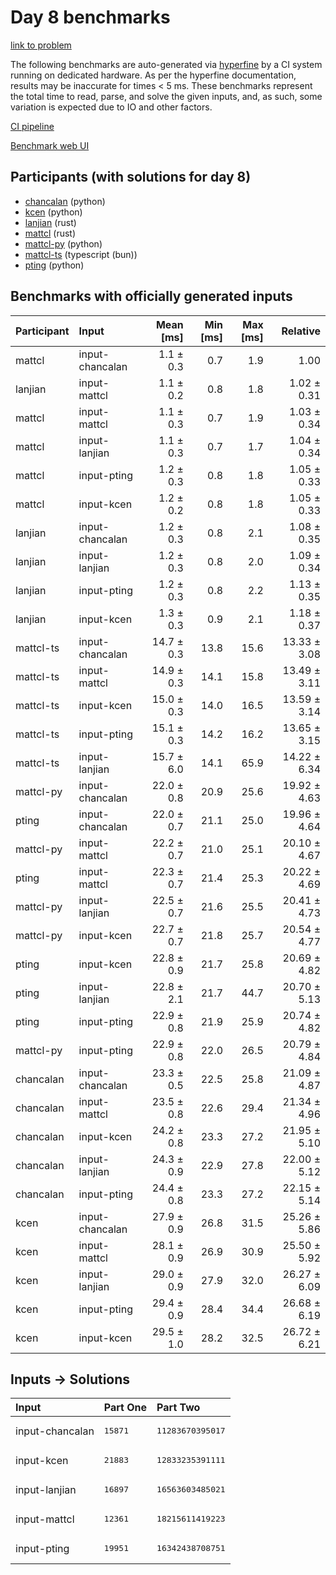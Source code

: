 # Day 8 benchmarks

[link to problem](https://adventofcode.com/2023/day/8)

The following benchmarks are auto-generated via
[hyperfine](https://github.com/sharkdp/hyperfine) by a CI system running on
dedicated hardware. As per the hyperfine documentation, results may be
inaccurate for times < 5 ms. These benchmarks represent the total time to read,
parse, and solve the given inputs, and, as such, some variation is expected due
to IO and other factors.

[CI pipeline](http://ci.papercode.net:8080/teams/main/pipelines/aoc2023)

[Benchmark web UI](https://aoc.ancalagon.black)


## Participants (with solutions for day 8)

- [chancalan](https://github.com/chancalan/aoc2023) (python)
- [kcen](https://github.com/kcen/aoc2023) (python)
- [lanjian](https://github.com/lanjian/aoc-2023) (rust)
- [mattcl](https://github.com/mattcl/aoc2023) (rust)
- [mattcl-py](https://github.com/mattcl/aoc2023-py) (python)
- [mattcl-ts](https://github.com/mattcl/aoc2023-js) (typescript (bun))
- [pting](https://github.com/pting/aoc2023) (python)


## Benchmarks with officially generated inputs

| Participant | Input | Mean [ms] | Min [ms] | Max [ms] | Relative |
|:---|:---|---:|---:|---:|---:|
| mattcl | input-chancalan | 1.1 ± 0.3 | 0.7 | 1.9 | 1.00 |
| lanjian | input-mattcl | 1.1 ± 0.2 | 0.8 | 1.8 | 1.02 ± 0.31 |
| mattcl | input-mattcl | 1.1 ± 0.3 | 0.7 | 1.9 | 1.03 ± 0.34 |
| mattcl | input-lanjian | 1.1 ± 0.3 | 0.7 | 1.7 | 1.04 ± 0.34 |
| mattcl | input-pting | 1.2 ± 0.3 | 0.8 | 1.8 | 1.05 ± 0.33 |
| mattcl | input-kcen | 1.2 ± 0.2 | 0.8 | 1.8 | 1.05 ± 0.33 |
| lanjian | input-chancalan | 1.2 ± 0.3 | 0.8 | 2.1 | 1.08 ± 0.35 |
| lanjian | input-lanjian | 1.2 ± 0.3 | 0.8 | 2.0 | 1.09 ± 0.34 |
| lanjian | input-pting | 1.2 ± 0.3 | 0.8 | 2.2 | 1.13 ± 0.35 |
| lanjian | input-kcen | 1.3 ± 0.3 | 0.9 | 2.1 | 1.18 ± 0.37 |
| mattcl-ts | input-chancalan | 14.7 ± 0.3 | 13.8 | 15.6 | 13.33 ± 3.08 |
| mattcl-ts | input-mattcl | 14.9 ± 0.3 | 14.1 | 15.8 | 13.49 ± 3.11 |
| mattcl-ts | input-kcen | 15.0 ± 0.3 | 14.0 | 16.5 | 13.59 ± 3.14 |
| mattcl-ts | input-pting | 15.1 ± 0.3 | 14.2 | 16.2 | 13.65 ± 3.15 |
| mattcl-ts | input-lanjian | 15.7 ± 6.0 | 14.1 | 65.9 | 14.22 ± 6.34 |
| mattcl-py | input-chancalan | 22.0 ± 0.8 | 20.9 | 25.6 | 19.92 ± 4.63 |
| pting | input-chancalan | 22.0 ± 0.7 | 21.1 | 25.0 | 19.96 ± 4.64 |
| mattcl-py | input-mattcl | 22.2 ± 0.7 | 21.0 | 25.1 | 20.10 ± 4.67 |
| pting | input-mattcl | 22.3 ± 0.7 | 21.4 | 25.3 | 20.22 ± 4.69 |
| mattcl-py | input-lanjian | 22.5 ± 0.7 | 21.6 | 25.5 | 20.41 ± 4.73 |
| mattcl-py | input-kcen | 22.7 ± 0.7 | 21.8 | 25.7 | 20.54 ± 4.77 |
| pting | input-kcen | 22.8 ± 0.9 | 21.7 | 25.8 | 20.69 ± 4.82 |
| pting | input-lanjian | 22.8 ± 2.1 | 21.7 | 44.7 | 20.70 ± 5.13 |
| pting | input-pting | 22.9 ± 0.8 | 21.9 | 25.9 | 20.74 ± 4.82 |
| mattcl-py | input-pting | 22.9 ± 0.8 | 22.0 | 26.5 | 20.79 ± 4.84 |
| chancalan | input-chancalan | 23.3 ± 0.5 | 22.5 | 25.8 | 21.09 ± 4.87 |
| chancalan | input-mattcl | 23.5 ± 0.8 | 22.6 | 29.4 | 21.34 ± 4.96 |
| chancalan | input-kcen | 24.2 ± 0.8 | 23.3 | 27.2 | 21.95 ± 5.10 |
| chancalan | input-lanjian | 24.3 ± 0.9 | 22.9 | 27.8 | 22.00 ± 5.12 |
| chancalan | input-pting | 24.4 ± 0.8 | 23.3 | 27.2 | 22.15 ± 5.14 |
| kcen | input-chancalan | 27.9 ± 0.9 | 26.8 | 31.5 | 25.26 ± 5.86 |
| kcen | input-mattcl | 28.1 ± 0.9 | 26.9 | 30.9 | 25.50 ± 5.92 |
| kcen | input-lanjian | 29.0 ± 0.9 | 27.9 | 32.0 | 26.27 ± 6.09 |
| kcen | input-pting | 29.4 ± 0.9 | 28.4 | 34.4 | 26.68 ± 6.19 |
| kcen | input-kcen | 29.5 ± 1.0 | 28.2 | 32.5 | 26.72 ± 6.21 |


## Inputs -> Solutions

| Input | Part One | Part Two |
|:---|:---|:---|
|input-chancalan|<pre>15871</pre>|<pre>11283670395017</pre>|
|input-kcen|<pre>21883</pre>|<pre>12833235391111</pre>|
|input-lanjian|<pre>16897</pre>|<pre>16563603485021</pre>|
|input-mattcl|<pre>12361</pre>|<pre>18215611419223</pre>|
|input-pting|<pre>19951</pre>|<pre>16342438708751</pre>|